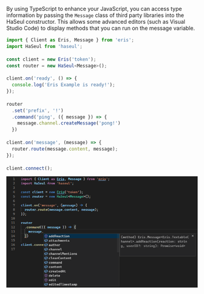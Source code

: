 By using TypeScript to enhance your JavaScript, you can access type information by passing the `Message` class of third party libraries into the HaSeul constructor.
This allows some advanced editors (such as Visual Studio Code) to display methods that you can run on the message variable.

```typescript
import { Client as Eris, Message } from 'eris';
import HaSeul from 'haseul';

const client = new Eris('token');
const router = new HaSeul<Message>();

client.on('ready', () => {
  console.log('Eris Example is ready!');
});

router
  .set('prefix', '!')
  .command('ping', ({ message }) => {
    message.channel.createMessage('pong!')
  })

client.on('message', (message) => {
  router.route(message.content, message);
});

client.connect();
```

![Visual Studio Code displaying available methods via Intellisense](/media/intellisense.png)
